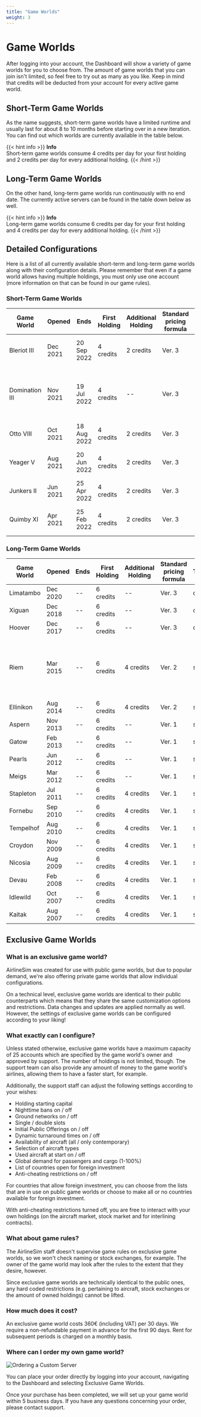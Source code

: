 ```yaml
---
title: "Game Worlds"
weight: 3
---
```


# Game Worlds

After logging into your account, the Dashboard will show a variety of game worlds for you to choose from. The amount of game worlds that you can join isn't limited, so feel free to try out as many as you like. Keep in mind that credits will be deducted from your account for every active game world.

## Short-Term Game Worlds

As the name suggests, short-term game worlds have a limited runtime and usually last for about 8 to 10 months before starting over in a new iteration. You can find out which worlds are currently available in the table below.

{{< hint info >}}
**Info**  
Short-term game worlds consume 4 credits per day for your first holding and 2 credits per day for every additional holding.
{{< /hint >}}

## Long-Term Game Worlds

On the other hand, long-term game worlds run continuously with no end date. The currently active servers can be found in the table down below as well.

{{< hint info >}}
**Info**  
Long-term game worlds consume 6 credits per day for your first holding and 4 credits per day for every additional holding.
{{< /hint >}}

## Detailed Configurations

Here is a list of all currently available short-term and long-term game worlds along with their configuration details. Please remember that even if a game world allows having multiple holdings, you must only use one account (more information on that can be found in our game rules).

### Short-Term Game Worlds

| Game World | Opened | Ends | First Holding | Additional Holding | Standard pricing formula | Turnarounds | ORS Version | Remarks |
| --- | --- | --- | --- | --- | --- | --- | --- | --- |
| Bleriot III | Dec 2021 | 20 Sep 2022 | 4 credits | 2 credits | Ver. 3 | dynamic | Ver. 2 | double slots, nighttime bans off |
| Domination III | Nov 2021 | 19 Jul 2022 | 4 credits | -- | Ver. 3 | dynamic | Ver. 2 | global traffic rights, double slots, nighttime bans off |
| Otto VIII         | Oct 2021 | 18 Aug 2022 | 4 credits | 2 credits | Ver. 3 | dynamic | Ver. 2 | -- |
| Yeager V          | Aug 2021 | 20 Jun 2022 | 4 credits | 2 credits | Ver. 3 | dynamic | Ver. 2 | double slots, nighttime bans off |
| Junkers II        | Jun 2021 | 25 Apr 2022 | 4 credits | 2 credits | Ver. 3 | dynamic | Ver. 2 | -- |
| Quimby XI         | Apr 2021 | 25 Feb 2022 | 4 credits | 2 credits | Ver. 3 | dynamic | Ver. 2 | double slots, nighttime bans off |

### Long-Term Game Worlds

| Game World | Opened | Ends | First Holding | Additional Holding | Standard pricing formula | Turnarounds | ORS Version | Remarks |
| --- | --- | --- | --- | --- | --- | --- | --- | --- |
| Limatambo | Dec 2020 | -- | 6 credits | -- | Ver. 3 | dynamic | Ver. 2 | -- |
| Xiguan | Dec 2018 | -- | 6 credits | -- | Ver. 3 | dynamic | Ver. 1 | -- |
| Hoover | Dec 2017 | -- | 6 credits | -- | Ver. 3 | dynamic | Ver. 1 | -- |
| Riem | Mar 2015 | -- | 6 credits | 4 credits | Ver. 2 | static | Ver. 1 | IPOs possible, advanced game world due to reduced demand |
| Ellinikon | Aug 2014 | -- | 6 credits | 4 credits | Ver. 2 | static | Ver. 1 | IPOs possible |
| Aspern | Nov 2013 | -- | 6 credits | -- | Ver. 1 | static | Ver. 1 | IPOs possible |
| Gatow | Feb 2013 | -- | 6 credits | -- | Ver. 1 | static | Ver. 1 | IPOs possible |
| Pearls | Jun 2012 | -- | 6 credits | -- | Ver. 1 | static | Ver. 1 | IPOs possible |
| Meigs | Mar 2012 | -- | 6 credits | -- | Ver. 1 | static | Ver. 1 | IPOs possible |
| Stapleton | Jul 2011 | -- | 6 credits | 4 credits | Ver. 1 | static | Ver. 1 | IPOs possible |
| Fornebu | Sep 2010 | -- | 6 credits | 4 credits | Ver. 1 | static | Ver. 1 | IPOs possible |
| Tempelhof | Aug 2010 | -- | 6 credits | 4 credits | Ver. 1 | static | Ver. 1 | IPOs possible |
| Croydon | Nov 2009 | -- | 6 credits | 4 credits | Ver. 1 | static | Ver. 1 | IPOs possible |
| Nicosia | Aug 2009 | -- | 6 credits | 4 credits | Ver. 1 | static | Ver. 1 | IPOs possible |
| Devau | Feb 2008 | -- | 6 credits | 4 credits | Ver. 1 | static | Ver. 1 | IPOs possible |
| Idlewild | Oct 2007 | -- | 6 credits | 4 credits | Ver. 1 | static | Ver. 1 | IPOs possible |
| Kaitak | Aug 2007 | -- | 6 credits | 4 credits | Ver. 1 | static | Ver. 1 | IPOs possible |

## Exclusive Game Worlds

### What is an exclusive game world?

AirlineSim was created for use with public game worlds, but due to popular demand, we're also offering private game worlds that allow individual configurations.

On a technical level, exclusive game worlds are identical to their public counterparts which means that they share the same customization options and restrictions. Data changes and updates are applied normally as well. However, the settings of exclusive game worlds can be configured according to your liking!

### What exactly can I configure?

Unless stated otherwise, exclusive game worlds have a maximum capacity of 25 accounts which are specified by the game world's owner and approved by support. The number of holdings is not limited, though. The support team can also provide any amount of money to the game world's airlines, allowing them to have a faster start, for example.

Additionally, the support staff can adjust the following settings according to your wishes:

* Holding starting capital
* Nighttime bans on / off
* Ground networks on / off
* Single / double slots
* Initial Public Offerings on / off
* Dynamic turnaround times on / off
* Availability of aircraft (all / only contemporary)
* Selection of aircraft types
* Used aircraft at start on / off
* Global demand for passengers and cargo (1-100%)
* List of countries open for foreign investment
* Anti-cheating restrictions on / off

For countries that allow foreign investment, you can choose from the lists that are in use on public game worlds or choose to make all or no countries available for foreign investment.

With anti-cheating restrictions turned off, you are free to interact with your own holdings (on the aircraft market, stock market and for interlining contracts).

### What about game rules?

The AirlineSim staff doesn't supervise game rules on exclusive game worlds, so we won't check naming or stock exchanges, for example. The owner of the game world may look after the rules to the extent that they desire, however. 

Since exclusive game worlds are technically identical to the public ones, any hard coded restrictions (e.g. pertaining to aircraft, stock exchanges or the amount of owned holdings) cannot be lifted.

### How much does it cost?

An exclusive game world costs 360€ (including VAT) per 30 days. We require a non-refundable payment in advance for the first 90 days. Rent for subsequent periods is charged on a monthly basis.

### Where can I order my own game world?

![Ordering a Custom Server](exclusive_01.png "Ordering a Custom Server")

You can place your order directly by logging into your account, navigating to the Dashboard and selecting Exclusive Game Worlds.

Once your purchase has been completed, we will set up your game world within 5 business days. If you have any questions concerning your order, please contact support.
